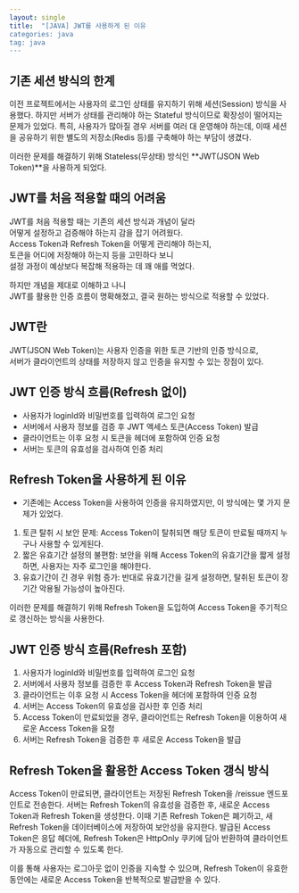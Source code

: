 ```yaml
---
layout: single
title:  "[JAVA] JWT를 사용하게 된 이유
categories: java
tag: java
---
```

## 기존 세션 방식의 한계
이전 프로젝트에서는 사용자의 로그인 상태를 유지하기 위해 세션(Session) 방식을 사용했다.
하지만 서버가 상태를 관리해야 하는 Stateful 방식이므로 확장성이 떨어지는 문제가 있었다.
특히, 사용자가 많아질 경우 서버를 여러 대 운영해야 하는데,
이때 세션을 공유하기 위한 별도의 저장소(Redis 등)를 구축해야 하는 부담이 생겼다.

이러한 문제를 해결하기 위해 Stateless(무상태) 방식인 **JWT(JSON Web Token)**을 사용하게 되었다.

## JWT를 처음 적용할 때의 어려움
JWT를 처음 적용할 때는 기존의 세션 방식과 개념이 달라  
어떻게 설정하고 검증해야 하는지 감을 잡기 어려웠다.  
Access Token과 Refresh Token을 어떻게 관리해야 하는지,  
토큰을 어디에 저장해야 하는지 등을 고민하다 보니  
설정 과정이 예상보다 복잡해 적용하는 데 꽤 애를 먹었다.  

하지만 개념을 제대로 이해하고 나니  
JWT를 활용한 인증 흐름이 명확해졌고, 결국 원하는 방식으로 적용할 수 있었다.  

## JWT란
JWT(JSON Web Token)는 사용자 인증을 위한 토큰 기반의 인증 방식으로,   
서버가 클라이언트의 상태를 저장하지 않고 인증을 유지할 수 있는 장점이 있다.  

## JWT 인증 방식 흐름(Refresh 없이)
- 사용자가 loginId와 비밀번호를 입력하여 로그인 요청
- 서버에서 사용자 정보를 검증 후 JWT 액세스 토큰(Access Token) 발급
- 클라이언트는 이후 요청 시 토큰을 헤더에 포함하여 인증 요청
- 서버는 토큰의 유효성을 검사하여 인증 처리

## Refresh Token을 사용하게 된 이유
- 기존에는 Access Token을 사용하여 인증을 유지하였지만, 이 방식에는 몇 가지 문제가 있었다.
1. 토큰 탈취 시 보안 문제: Access Token이 탈취되면 해당 토큰이 만료될 때까지 누구나 사용할 수 있게된다.
2. 짧은 유효기간 설정의 불편함: 보안을 위해 Access Token의 유효기간을 짧게 설정하면, 사용자는 자주 로그인을 해야한다.
3. 유효기간이 긴 경우 위험 증가: 반대로 유효기간을 길게 설정하면, 탈취된 토큰이 장기간 악용될 가능성이 높아진다.

이러한 문제를 해결하기 위해 Refresh Token을 도입하여
Access Token을 주기적으로 갱신하는 방식을 사용한다.


## JWT 인증 방식 흐름(Refresh 포함)
1. 사용자가 loginId와 비밀번호를 입력하여 로그인 요청
2. 서버에서 사용자 정보를 검증한 후 Access Token과 Refresh Token을 발급
3. 클라이언트는 이후 요청 시 Access Token을 헤더에 포함하여 인증 요청
4. 서버는 Access Token의 유효성을 검사한 후 인증 처리
5. Access Token이 만료되었을 경우, 클라이언트는 Refresh Token을 이용하여 새로운 Access Token을 요청
6. 서버는 Refresh Token을 검증한 후 새로운 Access Token을 발급

## Refresh Token을 활용한 Access Token 갱식 방식
Access Token이 만료되면, 클라이언트는 저장된 Refresh Token을 /reissue 엔드포인트로 전송한다.
서버는 Refresh Token의 유효성을 검증한 후, 새로운 Access Token과 Refresh Token을 생성한다.
이때 기존 Refresh Token은 폐기하고, 새 Refresh Token을 데이터베이스에 저장하여 보안성을 유지한다.
발급된 Access Token은 응답 헤더에, Refresh Token은 HttpOnly 쿠키에 담아 반환하여
클라이언트가 자동으로 관리할 수 있도록 한다.

이를 통해 사용자는 로그아웃 없이 인증을 지속할 수 있으며,
Refresh Token이 유효한 동안에는 새로운 Access Token을 반복적으로 발급받을 수 있다.